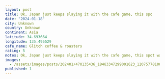 ```yaml
---
layout: post
title: Ok, Japan just keeps slaying it with the cafe game, this spo
date: "2024-01-18"
city: Unknown
country: Unknown
continent: Asia
latitude: 34.693664
longitude: 135.495529
cafe_name: Glitch coffee & roasters
rating: 5
notes: Ok, Japan just keeps slaying it with the cafe game, this spot was in the bottom of an office tower featured vintage over stuffed seating, vinyl spinning, and espresso gin martini that was Next. level. #worldcoffeetour
images:
  - /assets/images/posts/202401/470135436_18483347299001623_1207577810871837324_n_18043371172559321.jpg
published: 1
---
```

